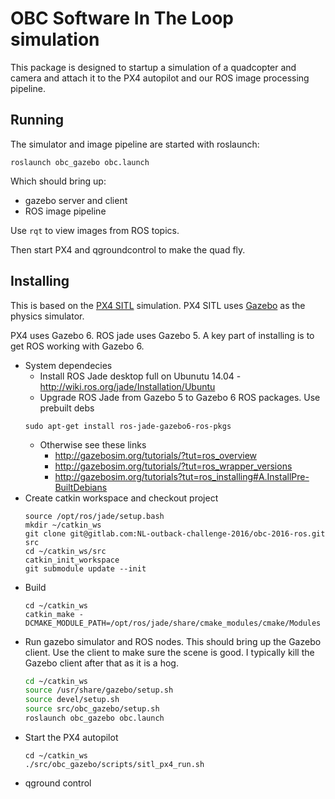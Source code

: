 # OBC Software In The Loop simulation

This package is designed to startup a simulation of a quadcopter and camera and attach it to the PX4 autopilot and our ROS image processing pipeline.

## Running 

The simulator and image pipeline are started with roslaunch:

    roslaunch obc_gazebo obc.launch

Which should bring up:
* gazebo server and client
* ROS image pipeline

Use `rqt` to view images from ROS topics.

Then start PX4 and qgroundcontrol to make the quad fly.

## Installing

This is based on the [PX4 SITL](http://dev.px4.io/simulation-gazebo.html) simulation.  PX4 SITL uses [Gazebo](http://gazebosim.org/) as the physics simulator.  

PX4 uses Gazebo 6.  ROS jade uses Gazebo 5.  A key part of installing is to get ROS working with Gazebo 6.

* System dependecies
    * Install ROS Jade desktop full on Ubunutu 14.04 - http://wiki.ros.org/jade/Installation/Ubuntu
    * Upgrade ROS Jade from Gazebo 5 to Gazebo 6 ROS packages.  Use prebuilt debs
    ```
    sudo apt-get install ros-jade-gazebo6-ros-pkgs
    ```
    * Otherwise see these links
        * http://gazebosim.org/tutorials/?tut=ros_overview
        * http://gazebosim.org/tutorials/?tut=ros_wrapper_versions
        * http://gazebosim.org/tutorials?tut=ros_installing#A.InstallPre-BuiltDebians 
* Create catkin workspace and checkout project
    ```
    source /opt/ros/jade/setup.bash
    mkdir ~/catkin_ws
    git clone git@gitlab.com:NL-outback-challenge-2016/obc-2016-ros.git src
    cd ~/catkin_ws/src
    catkin_init_workspace
    git submodule update --init    
    ```
* Build
    ```
    cd ~/catkin_ws
    catkin_make -DCMAKE_MODULE_PATH=/opt/ros/jade/share/cmake_modules/cmake/Modules
    ```
* Run gazebo simulator and ROS nodes.  This should bring up the Gazebo client.  Use the client to make sure the scene is good.  I typically kill the Gazebo client after that as it is a hog.
    ```bash
    cd ~/catkin_ws
    source /usr/share/gazebo/setup.sh
    source devel/setup.sh
    source src/obc_gazebo/setup.sh
    roslaunch obc_gazebo obc.launch
    ```
* Start the PX4 autopilot
    ```
    cd ~/catkin_ws
    ./src/obc_gazebo/scripts/sitl_px4_run.sh
    ```  
* qground control
